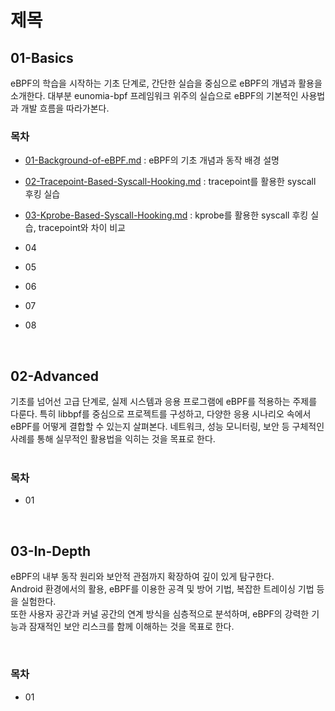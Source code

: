 # 제목


## 01-Basics

eBPF의 학습을 시작하는 기초 단계로, 간단한 실습을 중심으로 eBPF의 개념과 활용을 소개한다. 대부분 eunomia-bpf 프레임워크 위주의 실습으로 eBPF의 기본적인 사용법과 개발 흐름을 따라가본다.
<br>

### 목차
- [01-Background-of-eBPF.md](./01-Background-of-eBPF.md) : eBPF의 기초 개념과 동작 배경 설명  

- [02-Tracepoint-Based-Syscall-Hooking.md](./02-Tracepoint-Based-Syscall-Hooking.md) : tracepoint를 활용한 syscall 후킹 실습  

- [03-Kprobe-Based-Syscall-Hooking.md](./03-Kprobe-Based-Syscall-Hooking.md) : kprobe를 활용한 syscall 후킹 실습, tracepoint와 차이 비교  

- 04
- 05
- 06
- 07
- 08

<br>

## 02-Advanced

기초를 넘어선 고급 단계로, 실제 시스템과 응용 프로그램에 eBPF를 적용하는 주제를 다룬다. 특히 libbpf를 중심으로 프로젝트를 구성하고, 다양한 응용 시나리오 속에서 eBPF를 어떻게 결합할 수 있는지 살펴본다. 네트워크, 성능 모니터링, 보안 등 구체적인 사례를 통해 실무적인 활용법을 익히는 것을 목표로 한다.   
<br>

### 목차
- 01   

<br>

## 03-In-Depth

eBPF의 내부 동작 원리와 보안적 관점까지 확장하여 깊이 있게 탐구한다.  
Android 환경에서의 활용, eBPF를 이용한 공격 및 방어 기법, 복잡한 트레이싱 기법 등을 실험한다.  
또한 사용자 공간과 커널 공간의 연계 방식을 심층적으로 분석하며, eBPF의 강력한 기능과 잠재적인 보안 리스크를 함께 이해하는 것을 목표로 한다.  

<br>

### 목차
- 01
